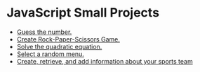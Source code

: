 # JavaScript Small Projects

- [Guess the number.](guessNumber.js)<br>
- [Create Rock-Paper-Scissors Game.](rockPaperScissors.js)<br>
- [Solve the quadratic equation.](quadraticEquation.js)<br>
- [Select a random menu.](randomMenu.js)<br>
- [Create, retrieve, and add information about your sports team](sportTeamStat.js)
